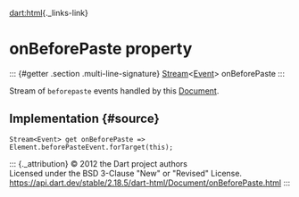 [dart:html](../../dart-html/dart-html-library){._links-link}

onBeforePaste property
======================

::: {#getter .section .multi-line-signature}
[Stream](../../dart-async/stream-class)\<[Event](../event-class)\>
onBeforePaste
:::

Stream of `beforepaste` events handled by this
[Document](../document-class).

Implementation {#source}
--------------

``` {.language-dart data-language="dart"}
Stream<Event> get onBeforePaste => Element.beforePasteEvent.forTarget(this);
```

::: {._attribution}
© 2012 the Dart project authors\
Licensed under the BSD 3-Clause \"New\" or \"Revised\" License.\
<https://api.dart.dev/stable/2.18.5/dart-html/Document/onBeforePaste.html>
:::
